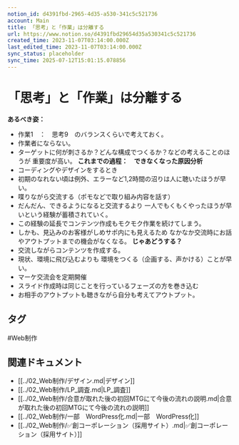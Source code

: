 ```yaml
---
notion_id: d4391fbd-2965-4d35-a530-341c5c521736
account: Main
title: 「思考」と「作業」は分離する
url: https://www.notion.so/d4391fbd29654d35a530341c5c521736
created_time: 2023-11-07T03:14:00.000Z
last_edited_time: 2023-11-07T03:14:00.000Z
sync_status: placeholder
sync_time: 2025-07-12T15:01:15.078856
---
```

# 「思考」と「作業」は分離する

**あるべき姿：**
- 作業1　：　思考9　のバランスくらいで考えておく。
- 作業者にならない。
- ターゲットに何が刺さるか？どんな構成でつくるか？などの考えることのほうが
重要度が高い。
**これまでの過程：　できなくなった原因分析**
- コーディングやデザインをするとき
- 初期のなれない頃は例外、エラーなど1,2時間の沼りは人に聴いたほうが早い。
- 喋りながら交流する（ポモなどで取り組み内容を話す）
- だんだん、できるようになると交流するより
一人でもくもくやったほうが早いという経験が蓄積されていく。
- この経験の延長でコンテンツ作成もモクモク作業を続けてしまう。
- しかも、見込みのお客様がしめサポ内にも見えるため
なかなか交流時にお話やアウトプットまでの機会がなくなる。
**じゃあどうする？**
- 交流しながらコンテンツを作成する。
- 現状、環境に飛び込むよりも
環境をつくる（企画する、声かける）ことが早い。
- マーケ交流会を定期開催
- スライド作成時は同じことを行っているフェーズの方を巻き込む
- お相手のアウトプットも聴きながら自分も考えてアウトプット。

## タグ

#Web制作 

## 関連ドキュメント

- [[../02_Web制作/デザイン.md|デザイン]]
- [[../02_Web制作/LP_調査.md|LP_調査]]
- [[../02_Web制作/合意が取れた後の初回MTGにて今後の流れの説明.md|合意が取れた後の初回MTGにて今後の流れの説明]]
- [[../02_Web制作/一部　WordPress化.md|一部　WordPress化]]
- [[../02_Web制作/✅創コーポレーション（採用サイト）.md|✅創コーポレーション（採用サイト）]]
